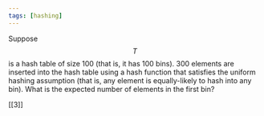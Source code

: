 ```yaml
---
tags: [hashing]
---
```


Suppose $$T$$ is a hash table of size 100 (that is, it has 100 bins). 300 elements are inserted into the hash table using a hash function that satisfies the uniform hashing assumption (that is, any element is equally-likely to hash into any bin). What is the expected number of elements in the first bin?

[[3]]

